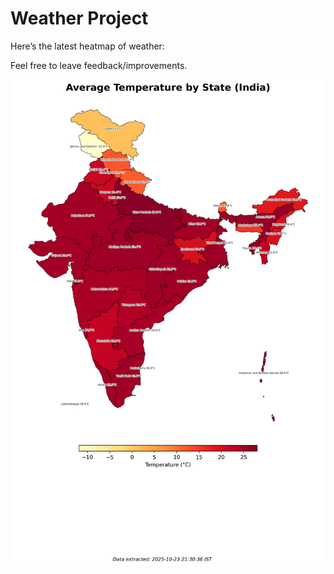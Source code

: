 # Weather Project

Here’s the latest heatmap of weather:

Feel free to leave feedback/improvements.

![India Heatmap](docs/assets/india_heatmap.png?v=FA5126)
